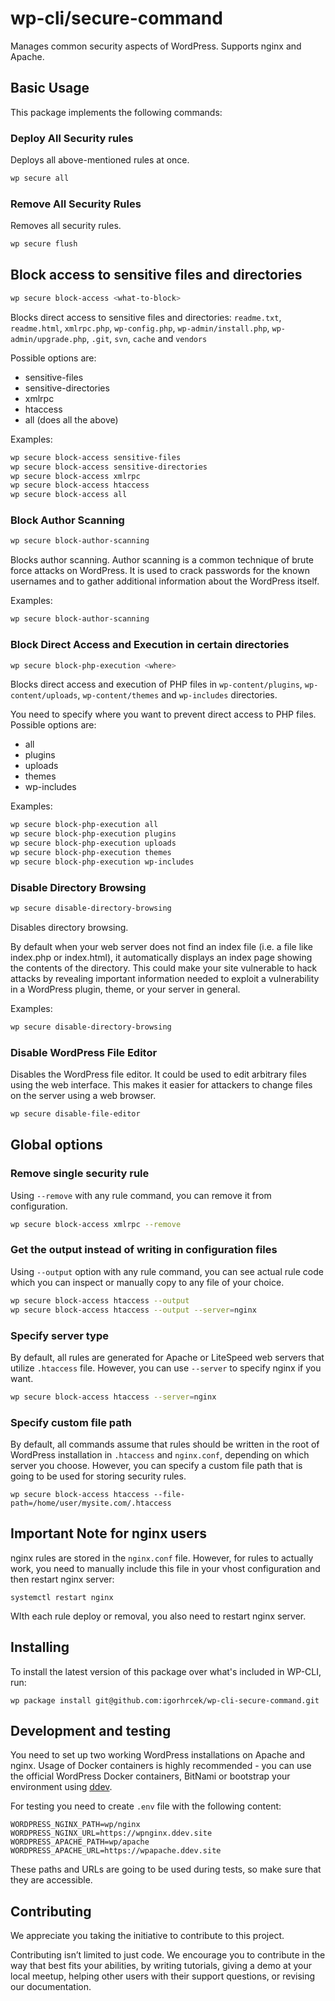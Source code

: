 # wp-cli/secure-command
Manages common security aspects of WordPress. Supports nginx and Apache.

## Basic Usage
This package implements the following commands:

### Deploy All Security rules

Deploys all above-mentioned rules at once.

```bash
wp secure all
```

### Remove All Security Rules

Removes all security rules.

```bash
wp secure flush
```

## Block access to sensitive files and directories
```bash
wp secure block-access <what-to-block>
```

Blocks direct access to sensitive files and directories:
`readme.txt`, `readme.html`, `xmlrpc.php`, `wp-config.php`, `wp-admin/install.php`, `wp-admin/upgrade.php`, `.git`, `svn`, `cache` and `vendors`

Possible options are:
- sensitive-files
- sensitive-directories
- xmlrpc
- htaccess
- all (does all the above)

Examples:

```bash
wp secure block-access sensitive-files
wp secure block-access sensitive-directories
wp secure block-access xmlrpc
wp secure block-access htaccess
wp secure block-access all
```

### Block Author Scanning

```bash
wp secure block-author-scanning
```

Blocks author scanning. Author scanning is a common technique of brute force attacks on WordPress. It is used to crack passwords for the known usernames and to gather additional information about the WordPress itself.

Examples:

```bash
wp secure block-author-scanning
```

### Block Direct Access and Execution in certain directories

```bash
wp secure block-php-execution <where>
```

Blocks direct access and execution of PHP files in `wp-content/plugins`, `wp-content/uploads`, `wp-content/themes` and `wp-includes` directories.

You need to specify where you want to prevent direct access to PHP files. Possible options are:
- all
- plugins
- uploads
- themes
- wp-includes

Examples:

```bash
wp secure block-php-execution all
wp secure block-php-execution plugins
wp secure block-php-execution uploads
wp secure block-php-execution themes
wp secure block-php-execution wp-includes
```

### Disable Directory Browsing
```bash
wp secure disable-directory-browsing
```

Disables directory browsing.

By default when your web server does not find an index file (i.e. a file like index.php or index.html), it
automatically displays an index page showing the contents of the directory.
This could make your site vulnerable to hack attacks by revealing important information needed to exploit a vulnerability in a WordPress plugin, theme, or your server in general.

Examples:

```bash
wp secure disable-directory-browsing
```

### Disable WordPress File Editor

Disables the WordPress file editor. It could be used to edit arbitrary files using the web interface.
This makes it easier for attackers to change files on the server using a web browser.

```bash
wp secure disable-file-editor
```

## Global options

### Remove single security rule
Using `--remove` with any rule command, you can remove it from configuration.

```bash
wp secure block-access xmlrpc --remove
```

### Get the output instead of writing in configuration files
Using `--output` option with any rule command, you can see actual rule code which you can inspect or manually copy to any file of your choice.

```bash
wp secure block-access htaccess --output
wp secure block-access htaccess --output --server=nginx
```

### Specify server type
By default, all rules are generated for Apache or LiteSpeed web servers that utilize `.htaccess` file. However, you can use `--server` to specify nginx if you want.

```bash
wp secure block-access htaccess --server=nginx
```

### Specify custom file path
By default, all commands assume that rules should be written in the root of WordPress installation in `.htaccess` and `nginx.conf`, depending on which server you choose.
However, you can specify a custom file path that is going to be used for storing security rules.

```
wp secure block-access htaccess --file-path=/home/user/mysite.com/.htaccess
```

## Important Note for nginx users
nginx rules are stored in the `nginx.conf` file. However, for rules to actually work, you need to manually include this file in your vhost configuration and then restart nginx server:
```
systemctl restart nginx
```

WIth each rule deploy or removal, you also need to restart nginx server.

## Installing
To install the latest version of this package over what's included in WP-CLI, run:

```
wp package install git@github.com:igorhrcek/wp-cli-secure-command.git
```

## Development and testing
You need to set up two working WordPress installations on Apache and nginx. Usage of Docker containers is highly recommended - you can use the official WordPress Docker containers, BitNami or bootstrap your environment using [ddev](https://ddev.readthedocs.io/en/stable/users/cli-usage/#wordpress-quickstart). 

For testing you need to create `.env` file with the following content:
```
WORDPRESS_NGINX_PATH=wp/nginx
WORDPRESS_NGINX_URL=https://wpnginx.ddev.site
WORDPRESS_APACHE_PATH=wp/apache
WORDPRESS_APACHE_URL=https://wpapache.ddev.site
```

These paths and URLs are going to be used during tests, so make sure that they are accessible.

## Contributing
We appreciate you taking the initiative to contribute to this project.

Contributing isn’t limited to just code. We encourage you to contribute in the way that best fits your abilities, by writing tutorials, giving a demo at your local meetup, helping other users with their support questions, or revising our documentation.

